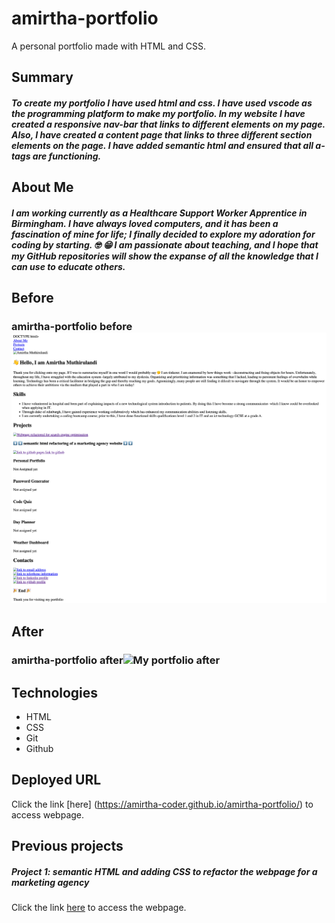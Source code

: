# amirtha-portfolio
A personal portfolio made with HTML and CSS. 


## Summary

##### To create my portfolio I have used html and css. I have used vscode as the programming platform to make my portfolio. In my website I have created a responsive nav-bar that links to different elements on my page. Also, I have created a content page that links to three different section elements on the page. I have added semantic html and ensured that all a-tags are functioning.

## About Me

##### I am working currently as a Healthcare Support Worker Apprentice in Birmingham. I have always loved computers, and it has been a fascination of mine for life; I finally decided to explore my adoration for coding by starting. :nerd_face: :grin: I am passionate about teaching, and I hope that my GitHub repositories will show the expanse of all the knowledge that I can use to educate others.

## Before

### amirtha-portfolio  before![My portfolio before](./assets/images/amirtha-portfolio%20before.png "before")

## After

### amirtha-portfolio after![ My portfolio after](./assets/images/amirtha-portfolio%20after.png "after")

## Technologies

- HTML
- CSS
- Git
- Github

## Deployed URL 

Click the link [here] (https://amirtha-coder.github.io/amirtha-portfolio/) to access webpage.

## Previous projects

##### Project 1: semantic HTML and adding CSS to refactor the webpage for a marketing agency 

Click the link [here](https://winner-am1.github.io/semantic_html_refactor/) to access the webpage.


